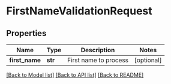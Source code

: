 # FirstNameValidationRequest

## Properties
Name | Type | Description | Notes
------------ | ------------- | ------------- | -------------
**first_name** | **str** | First name to process | [optional] 

[[Back to Model list]](../README.md#documentation-for-models) [[Back to API list]](../README.md#documentation-for-api-endpoints) [[Back to README]](../README.md)


